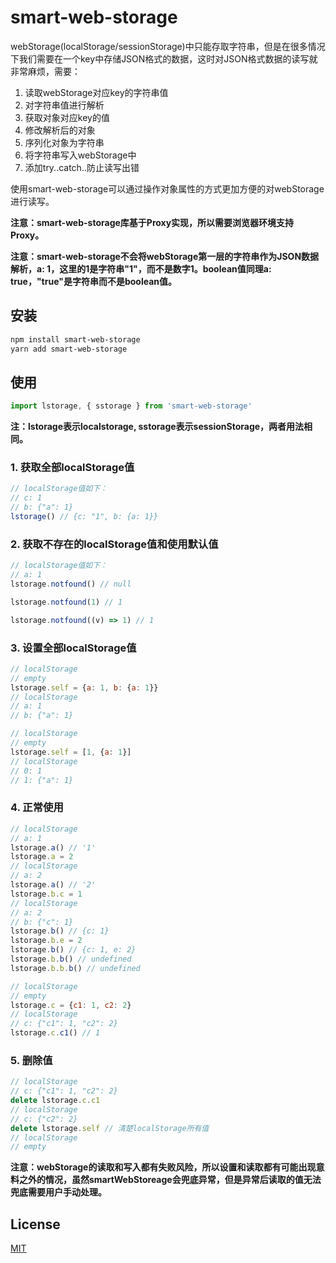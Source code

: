 # smart-web-storage

webStorage(localStorage/sessionStorage)中只能存取字符串，但是在很多情况下我们需要在一个key中存储JSON格式的数据，这时对JSON格式数据的读写就非常麻烦，需要：

1. 读取webStorage对应key的字符串值
2. 对字符串值进行解析
3. 获取对象对应key的值
4. 修改解析后的对象
5. 序列化对象为字符串
6. 将字符串写入webStorage中
7. 添加try..catch..防止读写出错

使用smart-web-storage可以通过操作对象属性的方式更加方便的对webStorage进行读写。

**注意：smart-web-storage库基于Proxy实现，所以需要浏览器环境支持Proxy。**

**注意：smart-web-storage不会将webStorage第一层的字符串作为JSON数据解析，a: 1，这里的1是字符串"1"，而不是数字1。boolean值同理a: true，"true"是字符串而不是boolean值。**

## 安装

```sh
npm install smart-web-storage
yarn add smart-web-storage
```

## 使用

```javascript
import lstorage, { sstorage } from 'smart-web-storage'
```

**注：lstorage表示localstorage, sstorage表示sessionStorage，两者用法相同。**

### 1. 获取全部localStorage值

```javascript
// localStorage值如下：
// c: 1
// b: {"a": 1}
lstorage() // {c: "1", b: {a: 1}}
```

### 2. 获取不存在的localStorage值和使用默认值

```javascript
// localStorage值如下：
// a: 1
lstorage.notfound() // null

lstorage.notfound(1) // 1

lstorage.notfound((v) => 1) // 1
```

### 3. 设置全部localStorage值

```javascript
// localStorage
// empty
lstorage.self = {a: 1, b: {a: 1}} 
// localStorage
// a: 1
// b: {"a": 1}

// localStorage
// empty
lstorage.self = [1, {a: 1}] 
// localStorage
// 0: 1
// 1: {"a": 1}
```

### 4. 正常使用

```javascript
// localStorage
// a: 1
lstorage.a() // '1'
lstorage.a = 2
// localStorage
// a: 2
lstorage.a() // '2'
lstorage.b.c = 1
// localStorage
// a: 2
// b: {"c": 1}
lstorage.b() // {c: 1}
lstorage.b.e = 2
lstorage.b() // {c: 1, e: 2}
lstorage.b.b() // undefined
lstorage.b.b.b() // undefined

// localStorage
// empty
lstorage.c = {c1: 1, c2: 2} 
// localStorage
// c: {"c1": 1, "c2": 2}
lstorage.c.c1() // 1
```

### 5. 删除值

```javascript
// localStorage
// c: {"c1": 1, "c2": 2}
delete lstorage.c.c1 
// localStorage
// c: {"c2": 2}
delete lstorage.self // 清楚localStorage所有值
// localStorage
// empty

```

**注意：webStorage的读取和写入都有失败风险，所以设置和读取都有可能出现意料之外的情况，虽然smartWebStoreage会兜底异常，但是异常后读取的值无法兜底需要用户手动处理。**

## License

[MIT](LICENSE.md)